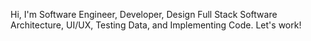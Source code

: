 Hi, I'm Software Engineer, Developer, Design Full Stack Software Architecture, UI/UX, Testing Data, and Implementing Code. Let's work!
